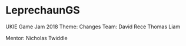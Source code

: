 # LeprechaunGS
UKIE Game Jam 2018
Theme: Changes
Team:
David
Rece
Thomas
Liam

Mentor: Nicholas Twiddle
